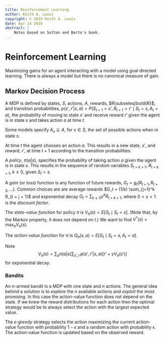 ```yaml
---
title: Reinforcement Learning 
author: Keith A. Lewis
copyright: © 2019 Keith A. Lewis
date: Apr 14 2019
abstract: |
	Notes based on Sutton and Barto's book.
...
```

# Reinforcement Learning

Maximizing gains for an agent interacting with a model using goal
directed learning.  There is always a model but there is no canonical
measure of gain.

## Markov Decision Process

A MDP is defined by states, $S$, actions, $A$, rewards,
$R\subseteq\bold{R}$, and transition probabilities, $p(s',r'|s,a) =
P(S_{t+1} = s', R_{t+1} = r'\mid S_t = s, A_t = a)$, the probability
of moving to state $s'$ and receive reward $r'$ given the agent is in
state $s$ and takes action $a$ at time $t$.

Some models specify $A_s\subseteq A$, for $s\in S$, the set of possible
actions when in state $s$.

At time $t$ the agent chooses an action $a$. This results in a new
state, $s'$, and reward, $r'$, at time $t+1$ according to the transition
probabilities.

A _policy_, $\pi(a|s)$, specifies the probability of taking action $a$
given the agent is in state $s$. This results in the sequence of random
variables $S_{t + k + 1}$, $R_{t + k + 1}$, $k\ge0$, given $S_t = s$.

A _gain_ (or _loss_) function is any function of future rewards, $G_t =
g_t(R_{t+1}, R_{t+2}, \ldots)$. Common choices are are average rewards
$G_t = (1/k) \sum_{j=1}^k R_{t + j + 1}$ and exponential decay $G_t =
\sum_{k\ge0} \gamma^k R_{t + k + 1}$, where $0<\gamma<1$ is the _discount
factor_.

The _state-value function_ for policy $\pi$ is $V_\pi(s) = E[G_t\mid
S_t = s]$.  (Note that, by the Markov property, it does not depend on $t$.)
We want to
find $V^*(s) = \max_\pi V_\pi(s)$.

The _action-value function_ for $\pi$ is
$Q_\pi(s,a) = E[G_t\mid S_t = s, A_t = a]$.

Note
$$
V_\pi(s) = \sum_a \pi(a|s) \sum_{s',r'} p(s',r'|s,a)[r' + \gamma V_\pi(s')]
$$
for exponential decay.

### Bandits

An $n$-armed bandit is a MDP with one state and $n$ actions. The general
idea behind a solution is to _explore_ the $n$ available actions and
_exploit_ the most promising. In this case the action-value function does
not depend on the state.  If we knew the reward distributions for each
action then the optimal strategy would be to always select the action
with the largest expected value.

The _$\epsilon$-greedy_ strategy selects the action maximizing the current
action-value function with probability $1-\epsilon$ and a random action
with probability $\epsilon$. The action-value function is updated based
on the observed reward.
